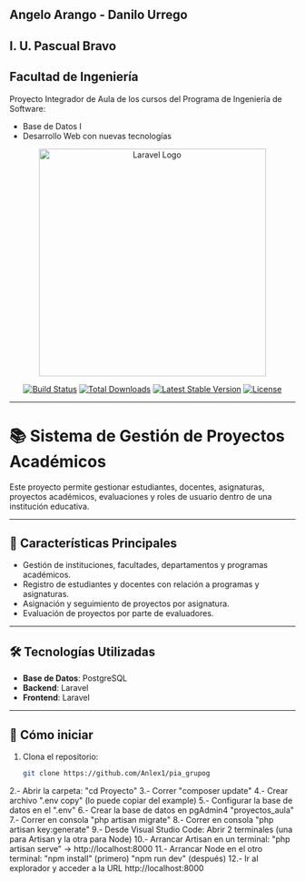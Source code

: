 ## Angelo Arango - Danilo Urrego
## I. U. Pascual Bravo
## Facultad de Ingeniería

Proyecto Integrador de Aula de los cursos del Programa de Ingeniería de Software:
- Base de Datos I
- Desarrollo Web con nuevas tecnologías


<p align="center"><a href="https://laravel.com" target="_blank"><img src="https://raw.githubusercontent.com/laravel/art/master/logo-lockup/5%20SVG/2%20CMYK/1%20Full%20Color/laravel-logolockup-cmyk-red.svg" width="400" alt="Laravel Logo"></a></p>

<p align="center">
<a href="https://github.com/laravel/framework/actions"><img src="https://github.com/laravel/framework/workflows/tests/badge.svg" alt="Build Status"></a>
<a href="https://packagist.org/packages/laravel/framework"><img src="https://img.shields.io/packagist/dt/laravel/framework" alt="Total Downloads"></a>
<a href="https://packagist.org/packages/laravel/framework"><img src="https://img.shields.io/packagist/v/laravel/framework" alt="Latest Stable Version"></a>
<a href="https://packagist.org/packages/laravel/framework"><img src="https://img.shields.io/packagist/l/laravel/framework" alt="License"></a>
</p>

---

# 📚 Sistema de Gestión de Proyectos Académicos

Este proyecto permite gestionar estudiantes, docentes, asignaturas, proyectos académicos, evaluaciones y roles de usuario dentro de una institución educativa.

---

## 🧩 Características Principales

- Gestión de instituciones, facultades, departamentos y programas académicos.
- Registro de estudiantes y docentes con relación a programas y asignaturas.
- Asignación y seguimiento de proyectos por asignatura.
- Evaluación de proyectos por parte de evaluadores.

---

## 🛠️ Tecnologías Utilizadas

- **Base de Datos**: PostgreSQL
- **Backend**: Laravel
- **Frontend**: Laravel

---

## 🚀 Cómo iniciar

1. Clona el repositorio:
   ```bash
   git clone https://github.com/Anlex1/pia_grupog
2.- Abrir la carpeta: "cd Proyecto"
3.- Correr "composer update" 
4.- Crear archivo ".env copy" (lo puede copiar del example) 
5.- Configurar la base de datos en el ".env" 
6.- Crear la base de datos en pgAdmin4 "proyectos_aula" 
7.- Correr en consola "php artisan migrate"
8.- Correr en consola "php artisan key:generate"
9.- Desde Visual Studio Code: Abrir 2 terminales (una para Artisan y la otra para Node) 
10.- Arrancar Artisan en un terminal: "php artisan serve" -> http://localhost:8000 
11.- Arrancar Node en el otro terminal: "npm install" (primero) "npm run dev" (después) 
12.- Ir al explorador y acceder a la URL http://localhost:8000


